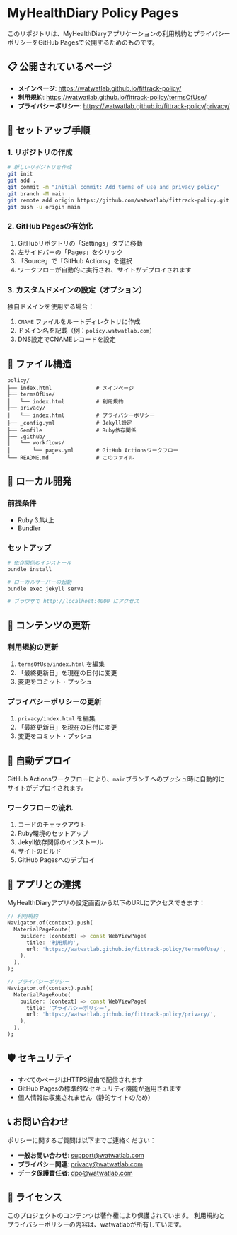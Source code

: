 # MyHealthDiary Policy Pages

このリポジトリは、MyHealthDiaryアプリケーションの利用規約とプライバシーポリシーをGitHub Pagesで公開するためのものです。

## 📋 公開されているページ

- **メインページ**: https://watwatlab.github.io/fittrack-policy/
- **利用規約**: https://watwatlab.github.io/fittrack-policy/termsOfUse/
- **プライバシーポリシー**: https://watwatlab.github.io/fittrack-policy/privacy/

## 🚀 セットアップ手順

### 1. リポジトリの作成
```bash
# 新しいリポジトリを作成
git init
git add .
git commit -m "Initial commit: Add terms of use and privacy policy"
git branch -M main
git remote add origin https://github.com/watwatlab/fittrack-policy.git
git push -u origin main
```

### 2. GitHub Pagesの有効化
1. GitHubリポジトリの「Settings」タブに移動
2. 左サイドバーの「Pages」をクリック
3. 「Source」で「GitHub Actions」を選択
4. ワークフローが自動的に実行され、サイトがデプロイされます

### 3. カスタムドメインの設定（オプション）
独自ドメインを使用する場合：
1. `CNAME` ファイルをルートディレクトリに作成
2. ドメイン名を記載（例：`policy.watwatlab.com`）
3. DNS設定でCNAMEレコードを設定

## 📁 ファイル構造

```
policy/
├── index.html              # メインページ
├── termsOfUse/
│   └── index.html          # 利用規約
├── privacy/
│   └── index.html          # プライバシーポリシー
├── _config.yml             # Jekyll設定
├── Gemfile                 # Ruby依存関係
├── .github/
│   └── workflows/
│       └── pages.yml       # GitHub Actionsワークフロー
└── README.md               # このファイル
```

## 🔧 ローカル開発

### 前提条件
- Ruby 3.1以上
- Bundler

### セットアップ
```bash
# 依存関係のインストール
bundle install

# ローカルサーバーの起動
bundle exec jekyll serve

# ブラウザで http://localhost:4000 にアクセス
```

## 📝 コンテンツの更新

### 利用規約の更新
1. `termsOfUse/index.html` を編集
2. 「最終更新日」を現在の日付に変更
3. 変更をコミット・プッシュ

### プライバシーポリシーの更新
1. `privacy/index.html` を編集
2. 「最終更新日」を現在の日付に変更
3. 変更をコミット・プッシュ

## 🔄 自動デプロイ

GitHub Actionsワークフローにより、`main`ブランチへのプッシュ時に自動的にサイトがデプロイされます。

### ワークフローの流れ
1. コードのチェックアウト
2. Ruby環境のセットアップ
3. Jekyll依存関係のインストール
4. サイトのビルド
5. GitHub Pagesへのデプロイ

## 📱 アプリとの連携

MyHealthDiaryアプリの設定画面から以下のURLにアクセスできます：

```dart
// 利用規約
Navigator.of(context).push(
  MaterialPageRoute(
    builder: (context) => const WebViewPage(
      title: '利用規約',
      url: 'https://watwatlab.github.io/fittrack-policy/termsOfUse/',
    ),
  ),
);

// プライバシーポリシー
Navigator.of(context).push(
  MaterialPageRoute(
    builder: (context) => const WebViewPage(
      title: 'プライバシーポリシー',
      url: 'https://watwatlab.github.io/fittrack-policy/privacy/',
    ),
  ),
);
```

## 🛡️ セキュリティ

- すべてのページはHTTPS経由で配信されます
- GitHub Pagesの標準的なセキュリティ機能が適用されます
- 個人情報は収集されません（静的サイトのため）

## 📞 お問い合わせ

ポリシーに関するご質問は以下までご連絡ください：

- **一般お問い合わせ**: support@watwatlab.com
- **プライバシー関連**: privacy@watwatlab.com
- **データ保護責任者**: dpo@watwatlab.com

## 📄 ライセンス

このプロジェクトのコンテンツは著作権により保護されています。
利用規約とプライバシーポリシーの内容は、watwatlabが所有しています。 